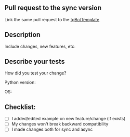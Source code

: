 ## Pull request to the sync version
Link the same pull request to the [tgBotTemplate](https://github.com/Cub11k/tgBotTemplate)

## Description
Include changes, new features, etc:

## Describe your tests
How did you test your change?

Python version:

OS:

## Checklist:
- [ ] I added/edited example on new feature/change (if exists)
- [ ] My changes won't break backward compatibility
- [ ] I made changes both for sync and async
